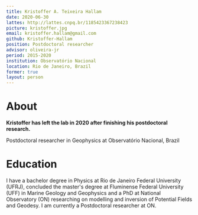 ```yaml
---
title: Kristoffer A. Teixeira Hallam
date: 2020-06-30
lattes: http://lattes.cnpq.br/1185423367238423
picture: kristoffer.jpg
email: kristoffer.hallam@gmail.com
github: Kristoffer-Hallam
position: Postdoctoral researcher
advisor: oliveira-jr
period: 2015-2020
institution: Observatório Nacional
location: Rio de Janeiro, Brazil
former: true
layout: person
---
```


# About

**Kristoffer has left the lab in 2020 after finishing his postdoctoral research.**

Postdoctoral researcher in Geophysics at Observatório Nacional, Brazil

# Education

I have a bachelor degree in Physics at Rio de Janeiro Federal University (UFRJ),
concluded the master's degree at Fluminense Federal University (UFF) in
Marine Geology and Geophysics and a PhD at National
Observatory (ON) researching on modelling and inversion of Potential
Fields and Geodesy. I am currently a Postdoctoral researcher at ON.
